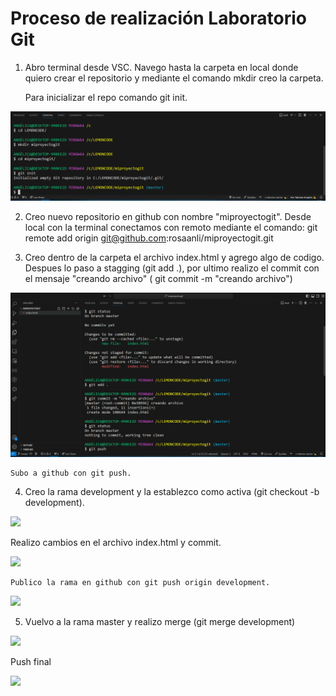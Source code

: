 # Proceso de realización Laboratorio Git

1. Abro terminal desde VSC. Navego hasta la carpeta en local donde quiero crear el repositorio y mediante el comando mkdir creo la carpeta.

    Para inicializar el repo comando git init.

<img src="./images/crear-carpeta.PNG" alt="como cree carpeta" title="com cree carpeta"/>

2. Creo nuevo repositorio en github con nombre "miproyectogit". Desde local con la terminal conectamos con remoto mediante el comando: git remote add origin git@github.com:rosaanli/miproyectogit.git

3. Creo dentro de la carpeta el archivo index.html y agrego algo de codigo. Despues lo paso a stagging (git add .), por ultimo realizo el commit con el mensaje "creando archivo" ( git commit -m "creando archivo")

<img src="./images/commit-push.PNG" alt="commit y push inicial" title="commit y push inicial"/>

    Subo a github con git push.

4. Creo la rama development y la establezco como activa (git checkout -b development).

<image src="./images/crear-y-cambiar-rama.png">

 Realizo cambios en el archivo index.html y commit.

<image src="./images/cambios-commit.PNG">

    Publico la rama en github con git push origin development.

<image src="./images/subiendo-cambios-a-github.png"/>

5. Vuelvo a la rama master y realizo merge (git merge development)

<image src="./images/merge.png"/>

Push final

<image src="./images/push-final.png">